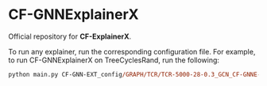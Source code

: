 # CF-GNNExplainerX

Official repository for **CF-ExplainerX**.

To run any explainer, run the corresponding configuration file.
For example, to run CF-GNNExplainerX on TreeCyclesRand, run the following:
``` ps
python main.py CF-GNN-EXT_config/GRAPH/TCR/TCR-5000-28-0.3_GCN_CF-GNNE-EXT++.jsonc
```